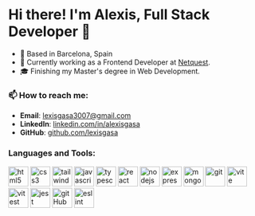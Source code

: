 # Hi there! I'm Alexis, Full Stack Developer 👋

- 📍 Based in Barcelona, Spain
- 💼 Currently working as a Frontend Developer at [Netquest](https://www.netquest.com/).
- 🎓 Finishing my Master's degree in Web Development.

### 📫 How to reach me:
- **Email**: lexisgasa3007@gmail.com
- **LinkedIn**: [linkedin.com/in/alexisgasa](https://linkedin.com/in/alexisgasa)
- **GitHub**: [github.com/lexisgasa](https://github.com/lexisgasa)

### Languages and Tools:
<p align="left">
  <img src="https://cdn.jsdelivr.net/gh/devicons/devicon/icons/html5/html5-original.svg" alt="html5" width="40" height="40"/>
  <img src="https://cdn.jsdelivr.net/gh/devicons/devicon/icons/css3/css3-original.svg" alt="css3" width="40" height="40"/>
  <img src="https://cdn.jsdelivr.net/gh/devicons/devicon/icons/tailwindcss/tailwindcss-original.svg" alt="tailwind" width="40" height="40"/>
  <img src="https://cdn.jsdelivr.net/gh/devicons/devicon/icons/javascript/javascript-original.svg" alt="javascript" width="40" height="40"/>
  <img src="https://cdn.jsdelivr.net/gh/devicons/devicon/icons/typescript/typescript-original.svg" alt="typescript" width="40" height="40"/>
  <img src="https://cdn.jsdelivr.net/gh/devicons/devicon/icons/react/react-original.svg" alt="react" width="40" height="40"/>
  <img src="https://cdn.jsdelivr.net/gh/devicons/devicon/icons/nodejs/nodejs-original-wordmark.svg" alt="nodejs" width="40" height="40"/>
  <img src="https://cdn.jsdelivr.net/gh/devicons/devicon/icons/express/express-original-wordmark.svg" alt="expressjs" width="40" height="40"/>
  <img src="https://cdn.jsdelivr.net/gh/devicons/devicon/icons/mongodb/mongodb-original.svg" alt="mongodb" width="40" height="40"/>
  <img src="https://cdn.jsdelivr.net/gh/devicons/devicon/icons/git/git-original.svg" alt="git" width="40" height="40"/>
  <img src="https://cdn.jsdelivr.net/gh/devicons/devicon/icons/vitejs/vitejs-original.svg" alt="vite" width="40" height="40"/>
  <img src="https://cdn.jsdelivr.net/gh/devicons/devicon/icons/vitest/vitest-original.svg" alt="vitest" width="40" height="40"/>
  <img src="https://cdn.jsdelivr.net/gh/devicons/devicon/icons/jest/jest-plain.svg" alt="jest" width="40" height="40"/>
  <img src="https://cdn.jsdelivr.net/gh/devicons/devicon/icons/githubactions/githubactions-original.svg" alt="gitHubActions" width="40" height="40"/>
  <img src="https://cdn.jsdelivr.net/gh/devicons/devicon/icons/eslint/eslint-original.svg" alt="eslint" width="40" height="40"/>
</p>
